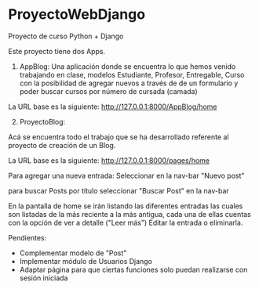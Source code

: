 # ProyectoWebDjango
Proyecto de curso Python + Django

Este proyecto tiene dos Apps.

1. AppBlog: Una aplicación donde se encuentra lo que hemos venido trabajando en clase, modelos Estudiante, Profesor, Entregable, Curso con la posibilidad de agregar nuevos a través de de un formulario y poder buscar cursos por número de cursada (camada)

La URL base es la siguiente: http://127.0.0.1:8000/AppBlog/home

2. ProyectoBlog:

Acá se encuentra todo el trabajo que se ha desarrollado referente al proyecto de creación de un Blog.

La URL base es la siguiente: http://127.0.0.1:8000/pages/home

Para agregar una nueva entrada: Seleccionar en la nav-bar "Nuevo post"

para buscar Posts por título seleccionar "Buscar Post" en la nav-bar

En la pantalla de home se irán listando las diferentes entradas las cuales son listadas de la más reciente a la más antigua, cada una de ellas cuentas con la opción de ver a detalle ("Leer más") Editar la entrada o eliminarla.


Pendientes:

- Complementar modelo de "Post"
- Implementar módulo de Usuarios Django
- Adaptar página para que ciertas funciones solo puedan realizarse con sesión iniciada
